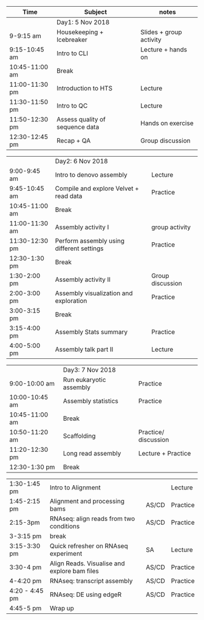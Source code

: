 |Time |Subject |notes|
|-----|--------|-----|
||Day1: 5 Nov 2018 |
|9-9:15 am|Housekeeping + Icebreaker|Slides + group activity|
|9:15-10:45 am|Intro to CLI|Lecture + hands on|
|10:45-11:00 am|Break||
|11:00-11:30 pm|Introduction to HTS|Lecture|  
|11:30-11:50 pm|Intro to QC|Lecture|
|11:50-12:30 pm|Assess quality of sequence data|Hands on exercise|
12:30-12:45 pm|Recap + QA|Group discussion|


| | ||
|------|-----|----|
||Day2: 6 Nov 2018|
|9:00-9:45 am|Intro to denovo assembly|Lecture |
|9:45-10:45 am|Compile and explore Velvet + read data|Practice
|10:45-11:00 am|Break|
|11:00-11:30 am|Assembly activity I|group activity|
|11:30-12:30 pm|Perform assembly using different settings|Practice|
|12:30-1:30 pm|Break|
|1:30-2:00 pm|Assembly activity II|Group discussion|
|2:00-3:00 pm|Assembly visualization and exploration|Practice|
|3:00-3:15 pm|Break|
|3:15-4:00 pm|Assembly Stats summary|Practice|
|4:00-5:00 pm|Assembly talk part II|Lecture|




| | ||
|------|-----|----|
||Day3: 7 Nov 2018|| 
|9:00-10:00 am|Run eukaryotic assembly|Practice|
|10:00-10:45 am|Assembly statistics|Practice|
|10:45-11:00 am|Break|
|10:50-11:20 am|Scaffolding|Practice/ discussion|
|11:20-12:30 pm|Long read assembly|Lecture + Practice|
|12:30-1:30 pm|Break|





| | |||
|-----|--------|-----|-----|
|1:30-1:45 pm|Intro to Alignment| |Lecture|
|1:45-2:15 pm|Alignment and processing bams|AS/CD|Practice|
|2:15-3pm|RNAseq: align reads from two conditions|AS/CD|Practice|
|3-3:15 pm|break| | |
|3:15-3:30 pm|Quick refresher on RNAseq experiment|SA|Lecture|
|3:30-4 pm|Align Reads.  Visualise and explore bam files|AS/CD|Practice|
|4-4:20 pm|RNAseq: transcript assembly|AS/CD|Practice| 
|4:20 - 4:45 pm|RNAseq: DE using edgeR|AS/CD|Practice|
|4:45-5 pm|Wrap up| |
